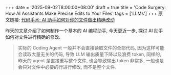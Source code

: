 +++
date = '2025-09-02T8:00:00+08:00'
draft = true
title = 'Code Surgery: How AI Assistants Make Precise Edits to Your Files'
tags = ['LLMs']
+++
原文链接: [代码手术: AI 助手如何对你的文件做出精确改动](https://fabianhertwig.com/blog/coding-assistants-file-edits/)

昨天的文章介绍了如何制作一个基本的 AI 编程助手, 今天更近一步, 探讨 AI 助手如何对文件进行精确的修改.

> 实际的 Coding Agent 一般并不会直接读取文件的全部代码, 因为这样可能会读取大量无关的代码, 导致 LLM 输出质量下降以及浪费 token, 同样的, 昨天的 agent 是直接重写整个文件, 也会导致输出 token 非常多, 一般也是会只对文件中必要的行进行修改, 而不是整个文件.
